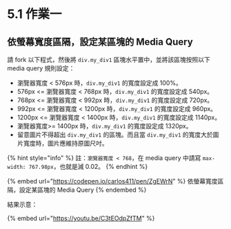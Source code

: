 # 5.1 作業一

## 依螢幕寬度區隔，設定某區塊的 Media Query

請 fork 以下程式，然後將 `div.my_div1` 區塊水平置中，並將該區塊按照以下 media query 規則設定：

* 瀏覽器寬度 < 576px 時，`div.my_div1` 的寬度設定成 100%。
* 576px <= 瀏覽器寬度 < 768px 時，`div.my_div1` 的寬度設定成 540px。
* 768px <= 瀏覽器寬度 < 992px 時，`div.my_div1` 的寬度設定成 720px。
* 992px <= 瀏覽器寬度 < 1200px 時，`div.my_div1` 的寬度設定成 960px。
* 1200px <= 瀏覽器寬度 < 1400px 時，`div.my_div1` 的寬度設定成 1140px。
* 瀏覽器寬度>= 1400px 時，`div.my_div1` 的寬度設定成 1320px。
* 留意圖片不得超出 `div.my_div1` 的區塊。而且當 `div.my_div1` 的寬度大於圖片寬度時，圖片應維持原圖尺吋。

{% hint style="info" %}
註：`瀏覽器寬度 < 768`，在 media query 中請寫 `max-width: 767.98px`，也就是減 0.02。
{% endhint %}

{% embed url="https://codepen.io/carlos411/pen/ZgEWrN" %}
依螢幕寬度區隔，設定某區塊的 Media Query
{% endembed %}





結果示意：

{% embed url="https://youtu.be/C3tEOdpZfTM" %}

